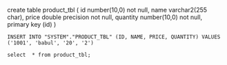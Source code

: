  create table product_tbl (
       id number(10,0) not null,
        name varchar2(255 char),
        price double precision not null,
        quantity number(10,0) not null,
        primary key (id)
    )
    
    INSERT INTO "SYSTEM"."PRODUCT_TBL" (ID, NAME, PRICE, QUANTITY) VALUES ('1001', 'babul', '20', '2')
    
    select  * from product_tbl;
    